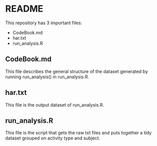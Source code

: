 # README
This repository has 3 important files:
- CodeBook.md
- har.txt
- run_analysis.R

## CodeBook.md
This file describes the general structure of the dataset generated by running run_analysis() in run_analysis.R.

## har.txt
This file is the output dataset of run_analysis.R.

## run_analysis.R
This file is the script that gets the raw txt files and puts together a tidy dataset grouped on activity type and subject.